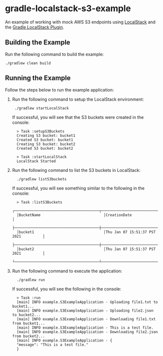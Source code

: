 # gradle-localstack-s3-example
An example of working with mock AWS S3 endpoints using [LocalStack](https://github.com/localstack/localstack) and the [Gradle LocalStack Plugin](https://github.com/Nike-Inc/gradle-localstack).

## Building the Example
Run the following command to build the example:

    ./gradlew clean build

## Running the Example
Follow the steps below to run the example application:

1. Run the following command to setup the LocalStack environment:

        ./gradlew startLocalStack

    If successful, you will see that the S3 buckets were created in the console:

         > Task :setupS3Buckets
         Creating S3 bucket: bucket1
         Created S3 bucket: bucket1
         Creating S3 bucket: bucket2
         Created S3 bucket: bucket2
         
         > Task :startLocalStack
         LocalStack Started

2. Run the following command to list the S3 buckets in LocalStack:
   
         ./gradlew listS3buckets

   If successful, you will see something similar to the following in the console:

         > Task :listS3Buckets
         ┌───────────────────────────────────────┬──────────────────────────────────────┐
         │BucketName                             │CreationDate                          │
         ├───────────────────────────────────────┼──────────────────────────────────────┤
         │bucket1                                │Thu Jan 07 15:51:37 PST 2021          │
         ├───────────────────────────────────────┼──────────────────────────────────────┤
         │bucket2                                │Thu Jan 07 15:51:37 PST 2021          │
         └───────────────────────────────────────┴──────────────────────────────────────┘

3. Run the following command to execute the application:

         ./gradlew run

   If successful, you will see the following in the console:

         > Task :run
         [main] INFO example.S3ExampleApplication - Uploading file1.txt to bucket1...
         [main] INFO example.S3ExampleApplication - Uploading file2.json to bucket2...
         [main] INFO example.S3ExampleApplication - Downloading file1.txt from bucket1...
         [main] INFO example.S3ExampleApplication - This is a test file.
         [main] INFO example.S3ExampleApplication - Downloading file2.json from bucket2...
         [main] INFO example.S3ExampleApplication - {
         "message": "This is a test file."
         }